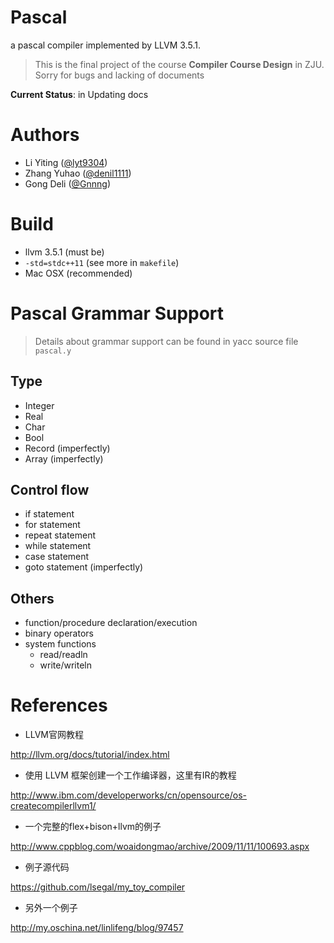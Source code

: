 # Pascal

a pascal compiler implemented by LLVM 3.5.1.

> This is the final project of the course **Compiler Course Design** in ZJU. 
> Sorry for bugs and lacking of documents

**Current Status**: in Updating docs

# Authors

- Li Yiting ([@lyt9304](http://github.com/lyt9304))
- Zhang Yuhao ([@denil1111](http://github.com/denil1111))
- Gong Deli ([@Gnnng](http://github.com/Gnnng))

# Build

- llvm 3.5.1 (must be)
- `-std=stdc++11` (see more in `makefile`)
- Mac OSX (recommended)

# Pascal Grammar Support 

> Details about grammar support can be found in yacc source file `pascal.y`

## Type 

* Integer
* Real
* Char
* Bool
* Record (imperfectly)
* Array (imperfectly)

## Control flow

* if statement
* for statement
* repeat statement
* while statement
* case statement
* goto statement (imperfectly)

## Others

* function/procedure declaration/execution
* binary operators
* system functions
    * read/readln
    * write/writeln

# References

* LLVM官网教程

http://llvm.org/docs/tutorial/index.html

* 使用 LLVM 框架创建一个工作编译器，这里有IR的教程

http://www.ibm.com/developerworks/cn/opensource/os-createcompilerllvm1/

* 一个完整的flex+bison+llvm的例子

http://www.cppblog.com/woaidongmao/archive/2009/11/11/100693.aspx

* 例子源代码

https://github.com/lsegal/my_toy_compiler

* 另外一个例子

http://my.oschina.net/linlifeng/blog/97457




